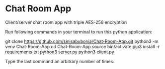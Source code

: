 # Chat Room App
Client/server chat room  app with triple AES-256 encryption



Run following commands in your terminal to run this python application:


git clone https://github.com/sinisabubonja/Chat-Room-App.git
python3 -m venv Chat-Room-App
cd Chat-Room-App
source bin/activate
pip3 install -r requirements.txt
python3 server.py
python3 client.py

Type the last command an arbitrary number of times.
